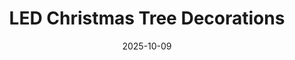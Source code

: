 ---
title: LED Christmas Tree Decorations
date: 2025-10-09
summary: Festive LED Christmas Trees, featuring twinkling colored or white LEDs.
tags: [Holiday, LED, PLA]
photos: ["/assets/img/led-tree-1.jpg"]
---